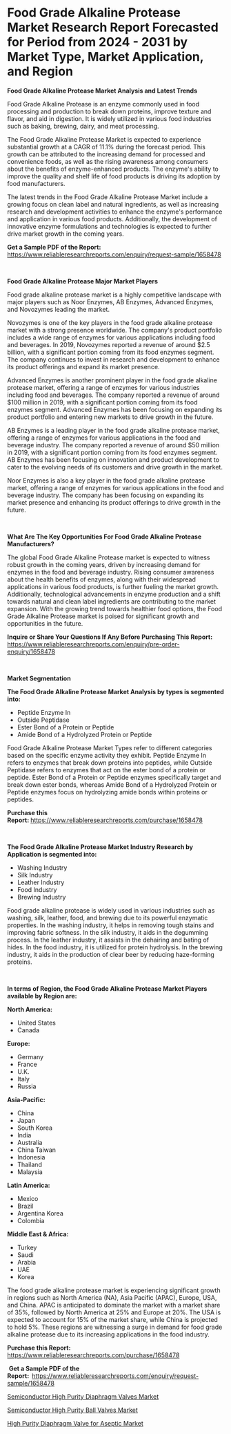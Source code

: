 <p><h1>Food Grade Alkaline Protease Market Research Report Forecasted for Period from 2024 -  2031 by Market Type, Market Application, and Region</h1></p><p><strong>Food Grade Alkaline Protease Market Analysis and Latest Trends</strong></p>
<p><p>Food Grade Alkaline Protease is an enzyme commonly used in food processing and production to break down proteins, improve texture and flavor, and aid in digestion. It is widely utilized in various food industries such as baking, brewing, dairy, and meat processing.</p><p>The Food Grade Alkaline Protease Market is expected to experience substantial growth at a CAGR of 11.1% during the forecast period. This growth can be attributed to the increasing demand for processed and convenience foods, as well as the rising awareness among consumers about the benefits of enzyme-enhanced products. The enzyme's ability to improve the quality and shelf life of food products is driving its adoption by food manufacturers.</p><p>The latest trends in the Food Grade Alkaline Protease Market include a growing focus on clean label and natural ingredients, as well as increasing research and development activities to enhance the enzyme's performance and application in various food products. Additionally, the development of innovative enzyme formulations and technologies is expected to further drive market growth in the coming years.</p></p>
<p><strong>Get a Sample PDF of the Report:&nbsp;</strong> <a href="https://www.reliableresearchreports.com/enquiry/request-sample/1658478">https://www.reliableresearchreports.com/enquiry/request-sample/1658478</a></p>
<p>&nbsp;</p>
<p><strong>Food Grade Alkaline Protease Major Market Players</strong></p>
<p><p>Food grade alkaline protease market is a highly competitive landscape with major players such as Noor Enzymes, AB Enzymes, Advanced Enzymes, and Novozymes leading the market. </p><p>Novozymes is one of the key players in the food grade alkaline protease market with a strong presence worldwide. The company's product portfolio includes a wide range of enzymes for various applications including food and beverages. In 2019, Novozymes reported a revenue of around $2.5 billion, with a significant portion coming from its food enzymes segment. The company continues to invest in research and development to enhance its product offerings and expand its market presence.</p><p>Advanced Enzymes is another prominent player in the food grade alkaline protease market, offering a range of enzymes for various industries including food and beverages. The company reported a revenue of around $100 million in 2019, with a significant portion coming from its food enzymes segment. Advanced Enzymes has been focusing on expanding its product portfolio and entering new markets to drive growth in the future.</p><p>AB Enzymes is a leading player in the food grade alkaline protease market, offering a range of enzymes for various applications in the food and beverage industry. The company reported a revenue of around $50 million in 2019, with a significant portion coming from its food enzymes segment. AB Enzymes has been focusing on innovation and product development to cater to the evolving needs of its customers and drive growth in the market.</p><p>Noor Enzymes is also a key player in the food grade alkaline protease market, offering a range of enzymes for various applications in the food and beverage industry. The company has been focusing on expanding its market presence and enhancing its product offerings to drive growth in the future.</p></p>
<p>&nbsp;</p>
<p><strong>What Are The Key Opportunities For Food Grade Alkaline Protease Manufacturers?</strong></p>
<p><p>The global Food Grade Alkaline Protease market is expected to witness robust growth in the coming years, driven by increasing demand for enzymes in the food and beverage industry. Rising consumer awareness about the health benefits of enzymes, along with their widespread applications in various food products, is further fueling the market growth. Additionally, technological advancements in enzyme production and a shift towards natural and clean label ingredients are contributing to the market expansion. With the growing trend towards healthier food options, the Food Grade Alkaline Protease market is poised for significant growth and opportunities in the future.</p></p>
<p><strong>Inquire or Share Your Questions If Any Before Purchasing This Report:</strong> <a href="https://www.reliableresearchreports.com/enquiry/pre-order-enquiry/1658478">https://www.reliableresearchreports.com/enquiry/pre-order-enquiry/1658478</a></p>
<p>&nbsp;</p>
<p><strong>Market Segmentation</strong></p>
<p><strong>The Food Grade Alkaline Protease Market Analysis by types is segmented into:</strong></p>
<p><ul><li>Peptide Enzyme In</li><li>Outside Peptidase</li><li>Ester Bond of a Protein or Peptide</li><li>Amide Bond of a Hydrolyzed Protein or Peptide</li></ul></p>
<p><p>Food Grade Alkaline Protease Market Types refer to different categories based on the specific enzyme activity they exhibit. Peptide Enzyme In refers to enzymes that break down proteins into peptides, while Outside Peptidase refers to enzymes that act on the ester bond of a protein or peptide. Ester Bond of a Protein or Peptide enzymes specifically target and break down ester bonds, whereas Amide Bond of a Hydrolyzed Protein or Peptide enzymes focus on hydrolyzing amide bonds within proteins or peptides.</p></p>
<p><strong>Purchase this Report:&nbsp;</strong><a href="https://www.reliableresearchreports.com/purchase/1658478">https://www.reliableresearchreports.com/purchase/1658478</a></p>
<p>&nbsp;</p>
<p><strong>The Food Grade Alkaline Protease Market Industry Research by Application is segmented into:</strong></p>
<p><ul><li>Washing Industry</li><li>Silk Industry</li><li>Leather Industry</li><li>Food Industry</li><li>Brewing Industry</li></ul></p>
<p><p>Food grade alkaline protease is widely used in various industries such as washing, silk, leather, food, and brewing due to its powerful enzymatic properties. In the washing industry, it helps in removing tough stains and improving fabric softness. In the silk industry, it aids in the degumming process. In the leather industry, it assists in the dehairing and bating of hides. In the food industry, it is utilized for protein hydrolysis. In the brewing industry, it aids in the production of clear beer by reducing haze-forming proteins.</p></p>
<p>&nbsp;</p>
<p><strong>In terms of Region, the Food Grade Alkaline Protease Market Players available by Region are:</strong></p>
<p>
    <p> <strong> North America: </strong>
        <ul>
            <li>United States</li>
            <li>Canada</li>
        </ul>
        </p> 
    <p> <strong> Europe: </strong>
        <ul>
            <li>Germany</li>
            <li>France</li>
            <li>U.K.</li>
            <li>Italy</li>
            <li>Russia</li>
        </ul>
        </p> 
    <p> <strong> Asia-Pacific: </strong>
        <ul>
            <li>China</li>
            <li>Japan</li>
            <li>South Korea</li>
            <li>India</li>
            <li>Australia</li>
            <li>China Taiwan</li>
            <li>Indonesia</li>
            <li>Thailand</li>
            <li>Malaysia</li>
        </ul>
        </p> 
    <p> <strong> Latin America: </strong>
        <ul>
            <li>Mexico</li>
            <li>Brazil</li>
            <li>Argentina Korea</li>
            <li>Colombia</li>
        </ul>
        </p> 
    <p> <strong> Middle East & Africa: </strong>
        <ul>
            <li>Turkey</li>
            <li>Saudi</li>
            <li>Arabia</li>
            <li>UAE</li>
            <li>Korea</li>
        </ul>
    </p>
    </p>
<p><p>The food grade alkaline protease market is experiencing significant growth in regions such as North America (NA), Asia Pacific (APAC), Europe, USA, and China. APAC is anticipated to dominate the market with a market share of 35%, followed by North America at 25% and Europe at 20%. The USA is expected to account for 15% of the market share, while China is projected to hold 5%. These regions are witnessing a surge in demand for food grade alkaline protease due to its increasing applications in the food industry.</p></p>
<p><strong>Purchase this Report: </strong><a href="https://www.reliableresearchreports.com/purchase/1658478">https://www.reliableresearchreports.com/purchase/1658478</a></p>
<p>&nbsp;<strong>Get a Sample PDF of the Report:&nbsp;&nbsp;</strong><a href="https://www.reliableresearchreports.com/enquiry/request-sample/1658478">https://www.reliableresearchreports.com/enquiry/request-sample/1658478</a></p>
<p><strong></strong></p>
<p><p><a href="https://github.com/Krish2023na/Market-Research-Report-List-3/blob/main/semiconductor-high-purity-diaphragm-valves-market.md">Semiconductor High Purity Diaphragm Valves Market</a></p><p><a href="https://github.com/RickHolmes3/Market-Research-Report-List-3/blob/main/semiconductor-high-purity-ball-valves-market.md">Semiconductor High Purity Ball Valves Market</a></p><p><a href="https://github.com/bmorecock/Market-Research-Report-List-1/blob/main/high-purity-diaphragm-valve-for-aseptic-market.md">High Purity Diaphragm Valve for Aseptic Market</a></p></p>